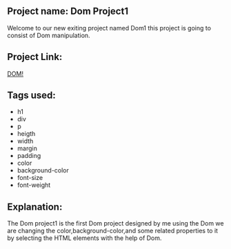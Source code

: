 ## Project name: Dom Project1
Welcome to our new exiting project named Dom1 this project is going to consist of Dom manipulation.

## Project Link:
[DOM!](https://www.example.com)

## Tags used:
- h1
- div
- p
- heigth
- width
- margin
- padding
- color
- background-color
- font-size
- font-weight

## Explanation:
The Dom project1 is the first Dom project designed by me using the Dom we are changing the color,background-color,and some related properties to it by selecting the HTML elements with the help of Dom.